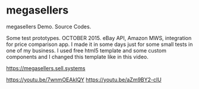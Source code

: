 # megasellers
megasellers
Demo. Source Codes.

Some test prototypes.
OCTOBER 2015.
eBay API, Amazon MWS, integration for price comparison app.
I made it in some days just for some small tests in one of my business.
I used free html5 template and some custom components and I changed this template like in this video.

https://megasellers.sell.systems

https://youtu.be/7wnmOEAkIQY
https://youtu.be/aZm9BY2-clU

